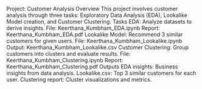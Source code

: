 Project: Customer Analysis
Overview
This project involves customer analysis through three tasks: Exploratory Data Analysis (EDA), Lookalike Model creation, and Customer Clustering.
Tasks
EDA: Analyze datasets to derive insights.
File: Keerthana_Kumbham_EDA.ipynb
Report: Keerthana_Kumbham_EDA.pdf
Lookalike Model: Recommend 3 similar customers for given users.
File: Keerthana_Kumbham_Lookalike.ipynb
Output: Keerthana_Kumbham_Lookalike.csv
Customer Clustering: Group customers into clusters and evaluate results.
File: Keerthana_Kumbham_Clustering.ipynb
Report: Keerthana_Kumbham_Clustering.pdf
Outputs
EDA insights: Business insights from data analysis.
Lookalike.csv: Top 3 similar customers for each user.
Clustering report: Cluster visualizations and metrics.
